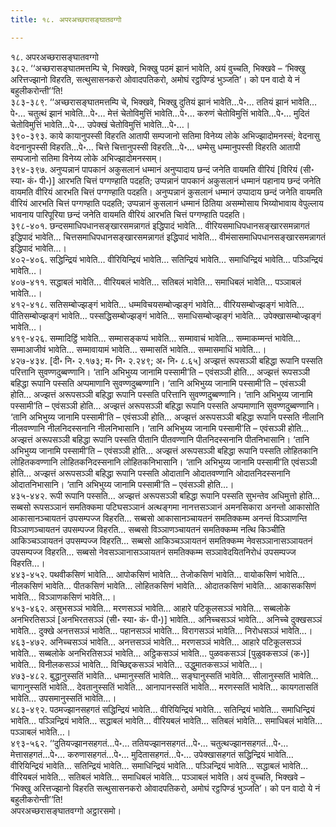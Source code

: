 ```yaml
---
title: १८. अपरअच्छरासङ्घातवग्गो

---
```

१८. अपरअच्छरासङ्घातवग्गो  
३८२. ‘‘अच्छरासङ्घातमत्तम्पि चे, भिक्खवे, भिक्खु पठमं झानं भावेति, अयं वुच्चति, भिक्खवे – ‘भिक्खु अरित्तज्झानो विहरति, सत्थुसासनकरो ओवादपतिकरो, अमोघं रट्ठपिण्डं भुञ्जति’। को पन वादो ये नं बहुलीकरोन्ती’’ति!  
३८३-३८९. ‘‘अच्छरासङ्घातमत्तम्पि चे, भिक्खवे, भिक्खु दुतियं झानं भावेति…पे॰… ततियं झानं भावेति…पे॰… चतुत्थं झानं भावेति…पे॰… मेत्तं चेतोविमुत्तिं भावेति…पे॰… करुणं चेतोविमुत्तिं भावेति…पे॰… मुदितं चेतोविमुत्तिं भावेति…पे॰… उपेक्खं चेतोविमुत्तिं भावेति…पे॰…।  
३९०-३९३. काये कायानुपस्सी विहरति आतापी सम्पजानो सतिमा विनेय्य लोके अभिज्झादोमनस्सं; वेदनासु वेदनानुपस्सी विहरति…पे॰… चित्ते चित्तानुपस्सी विहरति…पे॰… धम्मेसु धम्मानुपस्सी विहरति आतापी सम्पजानो सतिमा विनेय्य लोके अभिज्झादोमनस्सम्।  
३९४-३९७. अनुप्पन्नानं पापकानं अकुसलानं धम्मानं अनुप्पादाय छन्दं जनेति वायमति वीरियं [विरियं (सी॰ स्या॰ कं॰ पी॰)] आरभति चित्तं पग्गण्हाति पदहति; उप्पन्नानं पापकानं अकुसलानं धम्मानं पहानाय छन्दं जनेति वायमति वीरियं आरभति चित्तं पग्गण्हाति पदहति। अनुप्पन्नानं कुसलानं धम्मानं उप्पादाय छन्दं जनेति वायमति वीरियं आरभति चित्तं पग्गण्हाति पदहति; उप्पन्नानं कुसलानं धम्मानं ठितिया असम्मोसाय भिय्योभावाय वेपुल्लाय भावनाय पारिपूरिया छन्दं जनेति वायमति वीरियं आरभति चित्तं पग्गण्हाति पदहति।  
३९८-४०१. छन्दसमाधिपधानसङ्खारसमन्नागतं इद्धिपादं भावेति… वीरियसमाधिपधानसङ्खारसमन्नागतं इद्धिपादं भावेति… चित्तसमाधिपधानसङ्खारसमन्नागतं इद्धिपादं भावेति… वीमंसासमाधिपधानसङ्खारसमन्नागतं इद्धिपादं भावेति…।  
४०२-४०६. सद्धिन्द्रियं भावेति… वीरियिन्द्रियं भावेति… सतिन्द्रियं भावेति… समाधिन्द्रियं भावेति… पञ्ञिन्द्रियं भावेति…।  
४०७-४११. सद्धाबलं भावेति… वीरियबलं भावेति… सतिबलं भावेति… समाधिबलं भावेति… पञ्ञाबलं भावेति…।  
४१२-४१८. सतिसम्बोज्झङ्गं भावेति… धम्मविचयसम्बोज्झङ्गं भावेति… वीरियसम्बोज्झङ्गं भावेति… पीतिसम्बोज्झङ्गं भावेति… पस्सद्धिसम्बोज्झङ्गं भावेति… समाधिसम्बोज्झङ्गं भावेति… उपेक्खासम्बोज्झङ्गं भावेति…।  
४१९-४२६. सम्मादिट्ठिं भावेति… सम्मासङ्कप्पं भावेति… सम्मावाचं भावेति… सम्माकम्मन्तं भावेति… सम्माआजीवं भावेति… सम्मावायामं भावेति… सम्मासतिं भावेति… सम्मासमाधिं भावेति…।  
४२७-४३४. [दी॰ नि॰ २.१७३; म॰ नि॰ २.२४९; अ॰ नि॰ ८.६५] अज्झत्तं रूपसञ्ञी बहिद्धा रूपानि पस्सति परित्तानि सुवण्णदुब्बण्णानि। ‘तानि अभिभुय्य जानामि पस्सामी’ति – एवंसञ्ञी होति… अज्झत्तं रूपसञ्ञी बहिद्धा रूपानि पस्सति अप्पमाणानि सुवण्णदुब्बण्णानि। ‘तानि अभिभुय्य जानामि पस्सामी’ति – एवंसञ्ञी होति… अज्झत्तं अरूपसञ्ञी बहिद्धा रूपानि पस्सति परित्तानि सुवण्णदुब्बण्णानि। ‘तानि अभिभुय्य जानामि पस्सामी’ति – एवंसञ्ञी होति… अज्झत्तं अरूपसञ्ञी बहिद्धा रूपानि पस्सति अप्पमाणानि सुवण्णदुब्बण्णानि। ‘तानि अभिभुय्य जानामि पस्सामी’ति – एवंसञ्ञी होति… अज्झत्तं अरूपसञ्ञी बहिद्धा रूपानि पस्सति नीलानि नीलवण्णानि नीलनिदस्सनानि नीलनिभासानि। ‘तानि अभिभुय्य जानामि पस्सामी’ति – एवंसञ्ञी होति… अज्झत्तं अरूपसञ्ञी बहिद्धा रूपानि पस्सति पीतानि पीतवण्णानि पीतनिदस्सनानि पीतनिभासानि। ‘तानि अभिभुय्य जानामि पस्सामी’ति – एवंसञ्ञी होति… अज्झत्तं अरूपसञ्ञी बहिद्धा रूपानि पस्सति लोहितकानि लोहितकवण्णानि लोहितकनिदस्सनानि लोहितकनिभासानि। ‘तानि अभिभुय्य जानामि पस्सामी’ति एवंसञ्ञी होति… अज्झत्तं अरूपसञ्ञी बहिद्धा रूपानि पस्सति ओदातानि ओदातवण्णानि ओदातनिदस्सनानि ओदातनिभासानि। ‘तानि अभिभुय्य जानामि पस्सामी’ति – एवंसञ्ञी होति…।  
४३५-४४२. रूपी रूपानि पस्सति… अज्झत्तं अरूपसञ्ञी बहिद्धा रूपानि पस्सति सुभन्तेव अधिमुत्तो होति… सब्बसो रूपसञ्ञानं समतिक्कमा पटिघसञ्ञानं अत्थङ्गमा नानत्तसञ्ञानं अमनसिकारा अनन्तो आकासोति आकासानञ्चायतनं उपसम्पज्ज विहरति… सब्बसो आकासानञ्चायतनं समतिक्कम्म अनन्तं विञ्ञाणन्ति विञ्ञाणञ्चायतनं उपसम्पज्ज विहरति… सब्बसो विञ्ञाणञ्चायतनं समतिक्कम्म नत्थि किञ्चीति आकिञ्चञ्ञायतनं उपसम्पज्ज विहरति… सब्बसो आकिञ्चञ्ञायतनं समतिक्कम्म नेवसञ्ञानासञ्ञायतनं उपसम्पज्ज विहरति… सब्बसो नेवसञ्ञानासञ्ञायतनं समतिक्कम्म सञ्ञावेदयितनिरोधं उपसम्पज्ज विहरति…।  
४४३-४५२. पथवीकसिणं भावेति… आपोकसिणं भावेति… तेजोकसिणं भावेति… वायोकसिणं भावेति… नीलकसिणं भावेति… पीतकसिणं भावेति… लोहितकसिणं भावेति… ओदातकसिणं भावेति… आकासकसिणं भावेति… विञ्ञाणकसिणं भावेति…।  
४५३-४६२. असुभसञ्ञं भावेति… मरणसञ्ञं भावेति… आहारे पटिकूलसञ्ञं भावेति… सब्बलोके अनभिरतिसञ्ञं [अनभिरतसञ्ञं (सी॰ स्या॰ कं॰ पी॰)] भावेति… अनिच्चसञ्ञं भावेति… अनिच्चे दुक्खसञ्ञं भावेति… दुक्खे अनत्तसञ्ञं भावेति… पहानसञ्ञं भावेति… विरागसञ्ञं भावेति… निरोधसञ्ञं भावेति…।  
४६३-४७२. अनिच्चसञ्ञं भावेति… अनत्तसञ्ञं भावेति… मरणसञ्ञं भावेति… आहारे पटिकूलसञ्ञं भावेति… सब्बलोके अनभिरतिसञ्ञं भावेति… अट्ठिकसञ्ञं भावेति… पुळवकसञ्ञं [पुळुवकसञ्ञं (क॰)] भावेति… विनीलकसञ्ञं भावेति… विच्छिद्दकसञ्ञं भावेति… उद्धुमातकसञ्ञं भावेति…।  
४७३-४८२. बुद्धानुस्सतिं भावेति… धम्मानुस्सतिं भावेति… सङ्घानुस्सतिं भावेति… सीलानुस्सतिं भावेति… चागानुस्सतिं भावेति… देवतानुस्सतिं भावेति… आनापानस्सतिं भावेति… मरणस्सतिं भावेति… कायगतासतिं भावेति… उपसमानुस्सतिं भावेति…।  
४८३-४९२. पठमज्झानसहगतं सद्धिन्द्रियं भावेति… वीरियिन्द्रियं भावेति… सतिन्द्रियं भावेति… समाधिन्द्रियं भावेति… पञ्ञिन्द्रियं भावेति… सद्धाबलं भावेति… वीरियबलं भावेति… सतिबलं भावेति… समाधिबलं भावेति… पञ्ञाबलं भावेति…।  
४९३-५६२. ‘‘दुतियज्झानसहगतं…पे॰… ततियज्झानसहगतं…पे॰… चतुत्थज्झानसहगतं…पे॰… मेत्तासहगतं…पे॰… करुणासहगतं…पे॰… मुदितासहगतं…पे॰… उपेक्खासहगतं सद्धिन्द्रियं भावेति… वीरियिन्द्रियं भावेति… सतिन्द्रियं भावेति… समाधिन्द्रियं भावेति… पञ्ञिन्द्रियं भावेति… सद्धाबलं भावेति… वीरियबलं भावेति… सतिबलं भावेति… समाधिबलं भावेति… पञ्ञाबलं भावेति। अयं वुच्चति, भिक्खवे – ‘भिक्खु अरित्तज्झानो विहरति सत्थुसासनकरो ओवादपतिकरो, अमोघं रट्ठपिण्डं भुञ्जति’। को पन वादो ये नं बहुलीकरोन्ती’’ति!  
अपरअच्छरासङ्घातवग्गो अट्ठारसमो।  